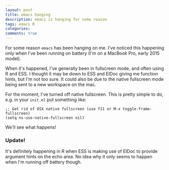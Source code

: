 ```yaml
---
layout: post
title: emacs hanging
description: emacs is hanging for some reason
tags: emacs R
categories:
comments: true
---
```


For some reason `emacs` has been hanging on me. I've noticed this happening only when I've been running on battery (I'm on a MacBook Pro, early 2015 model).

When it's happened, I've generally been in fullscreen mode, and often using R and ESS. I thought it may be down to ESS and ElDoc giving me function hints, but I'm not too sure. It could also be due to the native fullscreen mode being sent to a new workspace on the mac.

For the moment, I've turned off native fullscreen. This is pretty simple to do, e.g. in your `init.el` put something like:

```
;; Get rid of OSX native fullscreen (use f11 or M-x toggle-frame-fullscreen)
(setq ns-use-native-fullscreen nil)
```

We'll see what happens!

### Update!

It's definitely happening in R when ESS is making use of ElDoc to provide argument hints on the echo area. No idea why it only seems to happen when I'm running off battery though.
